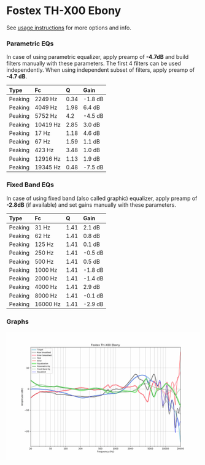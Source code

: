 # Fostex TH-X00 Ebony
See [usage instructions](https://github.com/jaakkopasanen/AutoEq#usage) for more options and info.

### Parametric EQs
In case of using parametric equalizer, apply preamp of **-4.7dB** and build filters manually
with these parameters. The first 4 filters can be used independently.
When using independent subset of filters, apply preamp of **-4.7 dB**.

| Type    | Fc       |    Q | Gain    |
|:--------|:---------|:-----|:--------|
| Peaking | 2249 Hz  | 0.34 | -1.8 dB |
| Peaking | 4049 Hz  | 1.98 | 6.4 dB  |
| Peaking | 5752 Hz  | 4.2  | -4.5 dB |
| Peaking | 10419 Hz | 2.85 | 3.0 dB  |
| Peaking | 17 Hz    | 1.18 | 4.6 dB  |
| Peaking | 67 Hz    | 1.59 | 1.1 dB  |
| Peaking | 423 Hz   | 3.48 | 1.0 dB  |
| Peaking | 12916 Hz | 1.13 | 1.9 dB  |
| Peaking | 19345 Hz | 0.48 | -7.5 dB |

### Fixed Band EQs
In case of using fixed band (also called graphic) equalizer, apply preamp of **-2.8dB**
(if available) and set gains manually with these parameters.

| Type    | Fc       |    Q | Gain    |
|:--------|:---------|:-----|:--------|
| Peaking | 31 Hz    | 1.41 | 2.1 dB  |
| Peaking | 62 Hz    | 1.41 | 0.8 dB  |
| Peaking | 125 Hz   | 1.41 | 0.1 dB  |
| Peaking | 250 Hz   | 1.41 | -0.5 dB |
| Peaking | 500 Hz   | 1.41 | 0.5 dB  |
| Peaking | 1000 Hz  | 1.41 | -1.8 dB |
| Peaking | 2000 Hz  | 1.41 | -1.4 dB |
| Peaking | 4000 Hz  | 1.41 | 2.9 dB  |
| Peaking | 8000 Hz  | 1.41 | -0.1 dB |
| Peaking | 16000 Hz | 1.41 | -2.9 dB |

### Graphs
![](./Fostex%20TH-X00%20Ebony.png)
